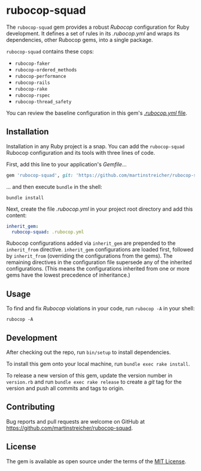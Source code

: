 # rubocop-squad

The `rubocop-squad` gem provides a robust _Rubocop_ configuration for
Ruby development. It defines a set of rules in its _.rubocop.yml_ and
wraps its dependencies, other Rubocop gems, into a single package.

`rubocop-squad` contains these cops:

* `rubocop-faker`
* `rubocop-ordered_methods`
* `rubocop-performance`
* `rubocop-rails`
* `rubocop-rake`
* `rubocop-rspec`
* `rubocop-thread_safety`

You can review the baseline configuration in this gem's [_.rubocop.yml_ file](https://github.com/martinstreicher/rubocop-squad/blob/main/.rubocop.yml).

## Installation

Installation in any Ruby project is a snap. You can add
the `rubocop-squad` Rubocop configuration and its tools with
three lines of code.

First, add this line to your application's _Gemfile_...

```ruby
gem 'rubocop-squad', git: 'https://github.com/martinstreicher/rubocop-squad', branch: 'main'
```

... and then execute `bundle` in the shell:

```shell
bundle install
```

Next, create the file _.rubocop.yml_ in your project root directory and add this content:

```yaml
inherit_gem:
  rubocop-squad: .rubocop.yml
```

Rubocop configurations added via `inherit_gem` are prepended to the `inherit_from`
directive. `inherit_gem` configurations are loaded first, followed by `inherit_from`
(overriding the configurations from the gems). The remaining directives in the
configuration file supersede any of the inherited configurations. (This means the
configurations inherited from one or more gems have the lowest precedence of inheritance.)

## Usage

To find and fix _Rubocop_ violations in your code, run `rubocop -A` in your shell:

```shell
rubocop -A
```

## Development

After checking out the repo, run `bin/setup` to install dependencies.

To install this gem onto your local machine, run `bundle exec rake install`.

To release a new version of this gem, update the version number in `version.rb` and run `bundle exec rake release`
to create a _git_ tag for the version and push all commits and tags to origin.

## Contributing

Bug reports and pull requests are welcome on GitHub
at https://github.com/martinstreicher/rubocop-squad.


## License

The gem is available as open source under the terms of
the [MIT License](https://opensource.org/licenses/MIT).
